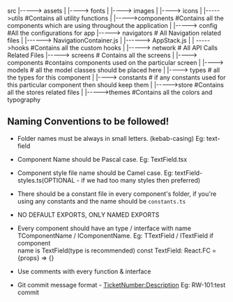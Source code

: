 src
|-----> assets
| |----> fonts
| |----> images
| |----> icons
|
|----->utils #Contains all utility functions
|
|----->components #Contains all the components which are using throughout the application
|
|-----> config #All the configurations for app
|-----> navigators # All Navigation related files
| |------> NavigationContainer.js
| |------> AppStack.js
|
| ----->hooks #Contains all the custom hooks
|
|-----> network # All API Calls Related Files
|-----> screens # Contains all the screens
| |----> components #contains components used on the particular screen
| |----> models # all the model classes should be placed here
| |----> types # all the types for this component
| |----> constants # if any constants used for this particular component then should keep them
|
|----->store #Contains all the stores related files
|
|----->themes #Contains all the colors and typography

## Naming Conventions to be followed!
- Folder names must be always in small letters. (kebab-casing) Eg: text-field
- Component Name should be Pascal case. Eg: TextField.tsx
- Component style file name should be Camel case. Eg: textField-styles.ts(OPTIONAL - if we had too many styles then preferred)
- There should be a constant file in every component's folder, if you're using any constants and the name should be `constants.ts`
- NO DEFAULT EXPORTS, ONLY NAMED EXPORTS
- Every component should have an type / interface with name TComponentName / IComponentName. Eg: TTextField / ITextField if component   
name is TextField(type is recommended)
const TextField: React.FC<TTextField> = {props} => {}

- Use comments with every function & interface

- Git commit message format - <TicketNumber:Description> Eg: RW-101:test commit